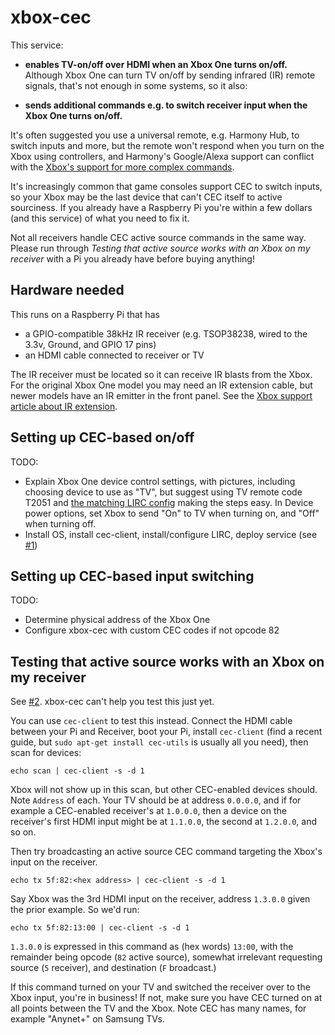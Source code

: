 # xbox-cec

This service:

- **enables TV-on/off over HDMI when an Xbox One turns on/off.** Although Xbox One
  can turn TV on/off by sending infrared (IR) remote signals, that's not enough in some systems,
  so it also:

- **sends additional commands e.g. to switch receiver input when the Xbox One turns on/off.**
  
It's often suggested you use a universal remote, e.g. Harmony Hub, to switch inputs and more, but
the remote won't respond when you turn on the Xbox using controllers, and Harmony's Google/Alexa
support can conflict with the [Xbox's support for more complex commands](https://support.xbox.com/en-US/browse/xbox-one/voice-and-digital-assistants).
  
It's increasingly common that game consoles support CEC to switch inputs, so your Xbox
may be the last device that can't CEC itself to active sourciness. If you already have
a Raspberry Pi you're within a few dollars (and this service) of what you need to fix it.

Not all receivers handle CEC active source commands in the same way. Please run
through *Testing that active source works with an Xbox on my receiver* with a 
Pi you already have before buying anything!

## Hardware needed

This runs on a Raspberry Pi that has 
- a GPIO-compatible 38kHz IR receiver (e.g. TSOP38238, wired to the 3.3v, Ground, and 
  GPIO 17 pins)
- an HDMI cable connected to receiver or TV

The IR receiver must be located so it can receive IR blasts from the Xbox. 
For the original Xbox One model you may need an IR extension cable, but newer models 
have an IR emitter in the front panel. See the 
[Xbox support article about IR extension](https://beta.support.xbox.com/help/hardware-network/oneguide-live-tv/use-external-ir-with-xbox-one).

## Setting up CEC-based on/off

TODO:
- Explain Xbox One device control settings, with pictures, including choosing device 
  to use as "TV", but suggest using TV remote code T2051 and [the matching LIRC config](tv-for-xbox-cec.conf)
  making the steps easy. In Device power options, set Xbox to send "On" to TV when
  turning on, and "Off" when turning off.
- Install OS, install cec-client, install/configure LIRC, deploy service (see
  [#1](https://github.com/waded/xbox-cec/issues/1))
  
## Setting up CEC-based input switching

TODO:
- Determine physical address of the Xbox One
- Configure xbox-cec with custom CEC codes if not opcode 82

## Testing that active source works with an Xbox on my receiver

See [#2](https://github.com/waded/xbox-cec/issues/2). xbox-cec can't help you test this just yet.

You can use `cec-client` to test this instead. Connect the HDMI cable between your Pi and Receiver,
boot your Pi, install `cec-client` (find a recent guide, but `sudo apt-get install cec-utils` is
usually all you need), then scan for devices:

`echo scan | cec-client -s -d 1`

Xbox will not show up in this scan, but other CEC-enabled devices should. Note `Address` 
of each. Your TV should be at address `0.0.0.0`, and if for example a CEC-enabled receiver's at 
`1.0.0.0`, then a device on the receiver's first HDMI input might be at `1.1.0.0`, the second at 
`1.2.0.0`, and so on.

Then try broadcasting an active source CEC command targeting the Xbox's input on the receiver.

`echo tx 5f:82:<hex address> | cec-client -s -d 1` 

Say Xbox was the 3rd HDMI input on the receiver, address `1.3.0.0` given the prior example. So we'd run:

`echo tx 5f:82:13:00 | cec-client -s -d 1` 

`1.3.0.0` is expressed in this command as (hex words) `13:00`, with the remainder being opcode 
(`82` active source), somewhat irrelevant requesting source (`5` receiver), and destination 
(`F` broadcast.)

If this command turned on your TV and switched the receiver over to the Xbox input, you're in
business! If not, make sure you have CEC turned on at all points between the TV and the Xbox.
Note CEC has many names, for example "Anynet+" on Samsung TVs.
